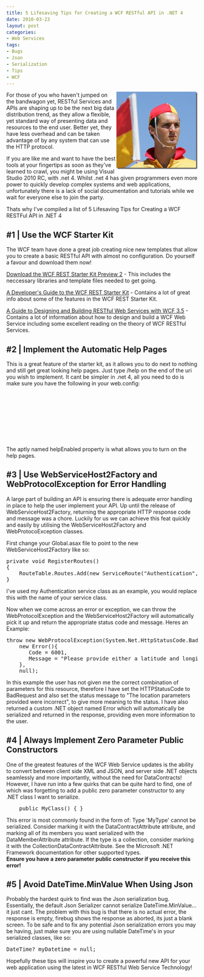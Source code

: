 ```yaml
---
title: 5 Lifesaving Tips for Creating a WCF RESTful API in .NET 4
date: 2010-03-23
layout: post
categories:
- Web Services
tags:
- Bugs
- Json
- Serialization
- Tips
- WCF
---
```


<p><a href="/wp-content/uploads/2010/08/apn_lifesaver_210.jpg"><img style="border-bottom: 0px; border-left: 0px; display: inline; margin-left: 0px; border-top: 0px; margin-right: 0px; border-right: 0px" title="apn_lifesaver_210" border="0" alt="apn_lifesaver_210" align="right" src="/wp-content/uploads/2010/08/apn_lifesaver_210_thumb.jpg" width="214" height="204" /></a>For those of you who haven't jumped on the bandwagon yet, RESTful Services and APIs are shaping up to be the next big data distribution trend, as they allow a flexible, yet standard way of presenting data and resources to the end user. Better yet, they have less overhead and can be taken advantage of by any system that can use the HTTP protocol. </p>  <p>If you are like me and want to have the best tools at your fingertips as soon as they've learned to crawl, you might be using Visual Studio 2010 RC, with .net 4. Whilst .net 4 has given programmers even more power to quickly develop complex systems and web applications, unfortunately there is a lack of social documentation and tutorials while we wait for everyone else to join the party.</p>  <p>Thats why I've compiled a list of 5 Lifesaving Tips for Creating a WCF RESTFul API in .NET 4</p>  <h2>#1 | Use the WCF Starter Kit</h2>  <p>The WCF team have done a great job creating nice new templates that allow you to create a basic RESTful API with almost no configuration. Do yourself a favour and download them now!</p>  <p><a title="WCF REST Starter Kit Preview 2" href="http://aspnet.codeplex.com/releases/view/24644" target="_blank">Download the WCF REST Starter Kit Preview 2</a> - This includes the neccessary libraries and template files needed to get going.</p>  <p><a title="A Developer&#39;s Guide to the WCF REST Starter Kit" href="http://msdn.microsoft.com/en-us/library/ee391967.aspx" target="_blank">A Developer's Guide to the WCF REST Starter Kit</a> - Contains a lot of great info about some of the features in the WCF REST Starter Kit.</p>  <p><a title="A Guide to Designing and Building RESTful Web Services with WCF 3.5" href="http://msdn.microsoft.com/en-us/library/dd203052.aspx" target="_blank">A Guide to Designing and Building RESTful Web Services with WCF 3.5</a> - Contains a lot of information about how to design and build a WCF Web Service including some excellent reading on the theory of WCF RESTful Services.</p>  <h2>#2 | Implement the Automatic Help Pages</h2>  <p>This is a great feature of the starter kit, as it allows you to do next to nothing and still get great looking help pages. Just type /help on the end of the uri you wish to implement. It cant be simpler in .net 4, all you need to do is make sure you have the following in your web.config:</p>  <pre class="prettyprint">  <system.servicemodel>
    <servicehostingenvironment aspnetcompatibilityenabled="true" />
    <standardendpoints>
      <webhttpendpoint>
        <standardendpoint defaultoutgoingresponseformat="Json" helpenabled="true" />
      </webhttpendpoint>
    </standardendpoints>
  </system.servicemodel></pre>

<p>The aptly named helpEnabled property is what allows you to turn on the help pages.</p>

<h2>#3 | Use WebServiceHost2Factory and WebProtocolException for Error Handling</h2>

<p>A large part of building an API is ensuring there is adequate error handling in place to help the user implement your API. Up until the release of WebServiceHost2Factory, returning the appropriate HTTP response code and message was a chore. Luckily for us we can achieve this feat quickly and easily by utilising the WebServiceHost2Factory and WebProtocoException classes.</p>

<p>First change your Global.asax file to point to the new WebServiceHost2Factory like so:</p>

<pre class="prettyprint">private void RegisterRoutes()
{
    RouteTable.Routes.Add(new ServiceRoute(&quot;Authentication&quot;, new WebServiceHost2Factory(), typeof(Authentication)));
}</pre>

<p>I've used my Authentication service class as an example, you would replace this with the name of your service class.</p>

<p>Now when we come across an error or exception, we can throw the WebProtocolException and the WebServiceHost2Factory will automatically pick it up and return the appropriate status code and message. Heres an Example:</p>

<pre class="prettyprint">throw new WebProtocolException(System.Net.HttpStatusCode.BadRequest, &quot;The location parameters provided were incorrect&quot;,
    new Error(){
       Code = 6001,
       Message = &quot;Please provide either a latitude and longitude, OR a location string which represents an address or landmark.&quot;
    },
    null);</pre>

<p>In this example the user has not given me the correct combination of parameters for this resource, therefore I have set the HTTPStatusCode to BadRequest and also set the status message to &quot;The location parameters provided were incorrect&quot;, to give more meaning to the status. I have also returned a custom .NET object named Error which will automatically be serialized and returned in the response, providing even more information to the user.</p>

<h2>#4 | Always Implement Zero Parameter Public Constructors</h2>

<p>One of the greatest features of the WCF Web Service updates is the ability to convert between client side XML and JSON, and server side .NET objects seamlessly and more importantly, without the need for DataContracts! However, I have run into a few quirks that can be quite hard to find, one of which was forgetting to add a public zero parameter constructor to any .NET class I want to serialize.</p>

<pre class="prettyprint">    public MyClass() { }</pre>

<p>This error is most commonly found in the form of: Type 'MyType' cannot be serialized. Consider marking it with the DataContractAttribute attribute, and marking all of its members you want serialized with the DataMemberAttribute attribute. If the type is a collection, consider marking it with the CollectionDataContractAttribute. See the Microsoft .NET Framework documentation for other supported types.
  <br /><b>Ensure you have a zero parameter public constructor if you receive this error!</b></p>

<h2>#5 | Avoid DateTime.MinValue When Using Json</h2>

<p>Probably the hardest quirk to find was the Json serialization bug. Essentially, the default Json Serializer cannot serialize DateTime.MinValue... it just cant. The problem with this bug is that there is no actual error, the response is empty, firebug shows the response as aborted, its just a blank screen. To be safe and to fix any potential Json serialization errors you may be having, just make sure you are using nullable DateTime's in your serialized classes, like so:</p>

<pre class="prettyprint">DateTime? myDatetime = null;</pre>

<p>Hopefully these tips will inspire you to create a powerful new API for your web application using the latest in WCF RESTful Web Service Technology!</p>